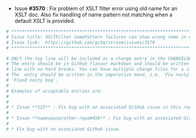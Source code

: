 * Issue **#3570** : Fix problem of XSLT filter error using old name for an XSLT doc. Also fix handling of name pattern not matching when a default XSLT is provided.


```sh
# ********************************************************************************
# Issue title: XSLTFilter namePattern failures can show wrong name in error message
# Issue link:  https://github.com/gchq/stroom/issues/3570
# ********************************************************************************

# ONLY the top line will be included as a change entry in the CHANGELOG.
# The entry should be in GitHub flavour markdown and should be written on a SINGLE
# line with no hard breaks. You can have multiple change files for a single GitHub issue.
# The  entry should be written in the imperative mood, i.e. 'Fix nasty bug' rather than
# 'Fixed nasty bug'.
#
# Examples of acceptable entries are:
#
#
# * Issue **123** : Fix bug with an associated GitHub issue in this repository
#
# * Issue **namespace/other-repo#456** : Fix bug with an associated GitHub issue in another repository
#
# * Fix bug with no associated GitHub issue.
```
